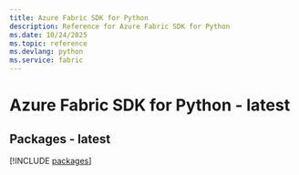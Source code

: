 ```yaml
---
title: Azure Fabric SDK for Python
description: Reference for Azure Fabric SDK for Python
ms.date: 10/24/2025
ms.topic: reference
ms.devlang: python
ms.service: fabric
---
```

# Azure Fabric SDK for Python - latest
## Packages - latest
[!INCLUDE [packages](fabric-index.md)]